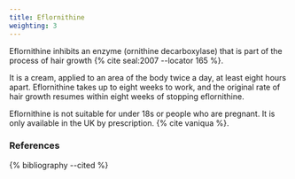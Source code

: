 ```yaml
---
title: Eflornithine
weighting: 3
---
```


Eflornithine inhibits an enzyme (ornithine decarboxylase) that is part of the process of hair growth {% cite seal:2007 --locator 165 %}. 

It is a cream, applied to an area of the body twice a day, at least eight hours apart. Eflornithine takes up to eight weeks to work, and the original rate of hair growth resumes within eight weeks of stopping eflornithine. 

Eflornithine is not suitable for under 18s or people who are pregnant. It is only available in the UK by prescription. {% cite vaniqua %}.

### References

{% bibliography --cited %}